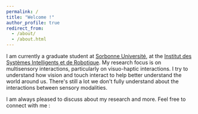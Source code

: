 ```yaml
---
permalink: /
title: "Welcome !"
author_profile: true
redirect_from: 
  - /about/
  - /about.html
---
```


I am currently a graduate student at [Sorbonne Université](https://www.sorbonne-universite.fr/), at the [Institut des Systèmes Intelligents et de Robotique](https://www.isir.upmc.fr/). My research focus is on multisensory interactions, particularly on visuo-haptic interactions. I try to understand how vision and touch interact to help better understand the world around us. There's still a lot we don't fully understand about the interactions between sensory modalities. 

I am always pleased to discuss about my research and more. Feel free to connect with me :

